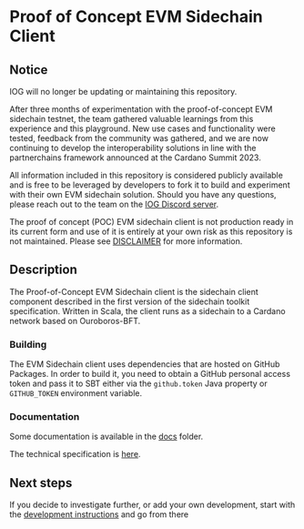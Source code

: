 # Proof of Concept EVM Sidechain Client

## Notice

IOG will no longer be updating or maintaining this repository. 

After three months of experimentation with the proof-of-concept EVM sidechain testnet, the team gathered valuable learnings from this experience and this playground. New use cases and functionality were tested, feedback from the community was gathered, and we are now continuing to develop the interoperability solutions in line with the partnerchains framework announced at the Cardano Summit 2023.

All information included in this repository is considered publicly available and is free to be leveraged by developers to fork it to build and experiment with their own EVM sidechain solution. Should you have any questions, please reach out to the team on the [IOG Discord server](https://discord.com/invite/inputoutput).


The proof of concept (POC) EVM sidechain client is not production ready in its current form and use of it is entirely at
your own risk as this repository is not maintained. Please see [DISCLAIMER](./DISCLAIMER.md) for more information.

## Description

The Proof-of-Concept EVM Sidechain client is the sidechain client component described in the first version of the
sidechain toolkit specification. Written in Scala, the client runs as a sidechain to a Cardano network based on
Ouroboros-BFT.

### Building

The EVM Sidechain client uses dependencies that are hosted on GitHub Packages.
In order to build it, you need to obtain a GitHub personal access token and
pass it to SBT either via the `github.token` Java property or `GITHUB_TOKEN`
environment variable.

### Documentation

Some documentation is available in the [docs](./docs) folder.

The technical specification is [here](./TECHNICAL_SPECIFICATION_v1.1.pdf).

## Next steps

If you decide to investigate further, or add your own development, start with
the [development instructions](./DEVELOPMENT.md) and go from there
